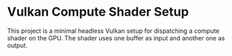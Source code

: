 # Vulkan Compute Shader Setup

This project is a minimal headless Vulkan setup for dispatching a compute shader on the GPU. The shader uses one buffer
as input and another one as output.
